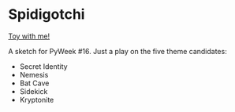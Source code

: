 Spidigotchi
===========
[Toy with me!](https://googledrive.com/host/0BzqFW9wAZjwlanRNeFg4ODBRd3M/spidigotchi.html)

A sketch for PyWeek #16. Just a play on the five theme candidates:
 - Secret Identity
 - Nemesis
 - Bat Cave
 - Sidekick
 - Kryptonite
